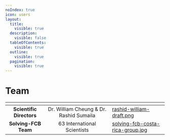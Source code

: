 ```yaml
---
noIndex: true
icon: users
layout:
  title:
    visible: true
  description:
    visible: false
  tableOfContents:
    visible: true
  outline:
    visible: true
  pagination:
    visible: true
---
```


# Team

<table data-card-size="large" data-view="cards"><thead><tr><th align="center"></th><th align="center"></th><th data-hidden data-card-cover data-type="files"></th></tr></thead><tbody><tr><td align="center"><strong>Scientific Directors</strong></td><td align="center">Dr. William Cheung &#x26; Dr. Rashid Sumaila</td><td><a href="../../.gitbook/assets/rashid-william-draft.png">rashid-william-draft.png</a></td></tr><tr><td align="center"><strong>Solving-FCB Team</strong></td><td align="center">63 International Scientists</td><td><a href="../../.gitbook/assets/solving-fcb-costa-rica-group.jpg">solving-fcb-costa-rica-group.jpg</a></td></tr></tbody></table>
